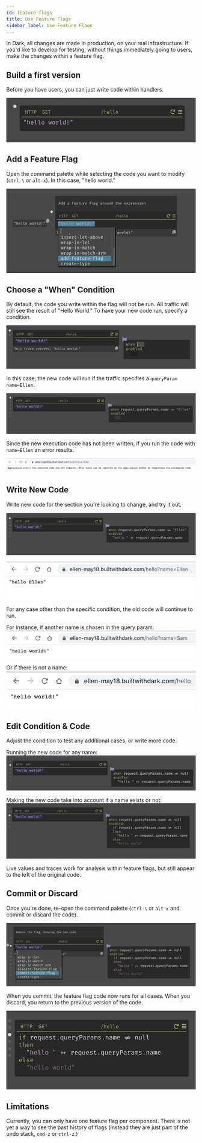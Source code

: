 ```yaml
---
id: feature-flags
title: Use Feature Flags
sidebar_label: Use Feature Flags
---
```


In Dark, all changes are made in production, on your real infrastructure. If
you'd like to develop for testing, without things immediately going to users,
make the changes within a feature flag.

## Build a first version

Before you have users, you can just write code within handlers.

![Feature Flag](assets/featureflag/write.png)

## Add a Feature Flag

Open the command palette while selecting the code you want to modify (`ctrl-\`
or `alt-x`). In this case, "hello world."

![Feature Flag](assets/featureflag/add.png)

## Choose a "When" Condition

By default, the code you write within the flag will not be run. All traffic will
still see the result of "Hello World." To have your new code run, specify a
condition.

![Feature Flag](assets/featureflag/when.png)

In this case, the new code will run if the traffic specifies a `queryParam`
`name=Ellen`.

![Feature Flag](assets/featureflag/whenellen.png)

Since the new execution code has not been written, if you run the code with
`name=Ellen` an error results.

![Feature Flag](assets/featureflag/error.png)

## Write New Code

Write new code for the section you're looking to change, and try it out.

![Feature Flag](assets/featureflag/newcode.png)

![Feature Flag](assets/featureflag/newexecution.png)

For any case other than the specific condition, the old code will continue to
run.

For instance, if another name is chosen in the query param:
![Feature Flag](assets/featureflag/whensam.png)

Or if there is not a name: ![Feature Flag](assets/featureflag/whenblank.png)

## Edit Condition & Code

Adjust the condition to test any additional cases, or write more code.

Running the new code for any name:
![Feature Flag](assets/featureflag/notnull.png)

Making the new code take into account if a name exists or not:
![Feature Flag](assets/featureflag/additionallogic.png)

Live values and traces work for analysis within feature flags, but still appear
to the left of the original code.

## Commit or Discard

Once you're done, re-open the command palette (`ctrl-\` or `alt-x` and commit or
discard the code).

![Feature Flag](assets/featureflag/commit.png)

When you commit, the feature flag code now runs for all cases. When you discard,
you return to the previous version of the code.

![Feature Flag](assets/featureflag/committed.png)

## Limitations

Currently, you can only have one feature flag per component. There is not yet a
way to see the past history of flags (instead they are just part of the undo
stack, `cmd-z` or `ctrl-z`.)
